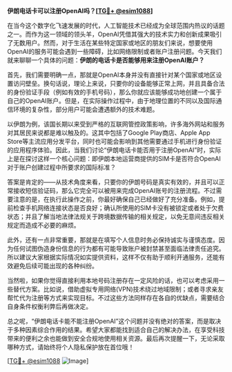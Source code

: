 **伊朗电话卡可以注册OpenAI吗？[[TG💪+ @esim1088](https://t.me/s/esim1088)]**

在当今这个数字化飞速发展的时代，人工智能技术已经成为全球范围内热议的话题之一。而作为这一领域的领头羊，OpenAI凭借其强大的技术实力和创新成果吸引了无数用户。然而，对于生活在某些特定国家或地区的朋友们来说，想要使用OpenAI的服务可能会遇到一些障碍，比如网络限制或者账户注册问题。今天我们就来聊聊一个具体的问题：**伊朗的电话卡是否能够用来注册OpenAI账户？**

首先，我们需要明确一点，那就是OpenAI本身并没有直接针对某个国家或地区设置访问壁垒。换句话说，理论上来说，只要你的设备能够正常上网，并且具备合法的身份验证手段（例如有效的手机号码），那么你就应该能够成功地创建一个属于自己的OpenAI账户。但是，在实际操作过程中，由于地理位置的不同以及国际通信环境的复杂性，部分用户可能会遭遇额外的技术难题。

以伊朗为例，该国长期以来受到严格的互联网管控政策影响，许多海外网站和服务对其居民来说都是难以触及的。这其中包括了Google Play商店、Apple App Store等主流应用分发平台，同时也可能会影响到其他需要通过手机进行身份验证的应用程序体验。因此，当我们讨论“伊朗电话卡能否用于注册OpenAI”时，实际上是在探讨这样一个核心问题：即伊朗本地运营商提供的SIM卡是否符合OpenAI对于账户创建过程中所要求的国际标准？

答案是肯定的——从技术角度来看，只要你的伊朗号码是真实有效的，并且可以正常接收短信验证码，那么它完全可以被用来完成OpenAI账号的注册流程。不过需要注意的是，在执行此操作之前，你最好确保自己已经做好了充分准备。例如，提前检查手机网络连接状态是否良好；确认所使用的SIM卡没有被锁定或者处于欠费状态；并且了解当地法律法规关于跨境数据传输的相关规定，以免无意间违反相关规定而造成不必要的麻烦。

此外，还有一点非常重要，那就是在填写个人信息时务必保持诚实与谨慎态度。因为任何试图伪造身份信息的行为都有可能导致账户被封禁甚至面临法律责任追究。所以建议大家根据实际情况如实提供资料，这样不仅有助于顺利开通服务，还能有效避免后续可能出现的各种纠纷。

当然啦，如果你觉得直接利用本地号码注册存在一定风险的话，也可以考虑采用一些替代方案。比如说，借助虚拟专用网络(VPN)技术绕过地域限制；或者寻求亲友帮忙代为注册等方式来实现目标。不过这些方法同样存在各自的优缺点，需要结合自身条件权衡利弊后再做决定。

总之呢，“伊朗电话卡能不能注册OpenAI”这个问题并没有绝对的答案，而是取决于多种因素综合作用的结果。希望大家都能找到适合自己的解决办法，在享受科技带来的便利之余也能做到安全合规地使用相关资源。最后再次提醒一下，无论采取哪种方式，请始终将个人隐私保护放在首位哦！

[[TG💪+ @esim1088](https://t.me/s/esim1088) ![Image](https://i.postimg.cc/4NQfJmqS/Snipaste-2025-05-13-00-14-12.png)]